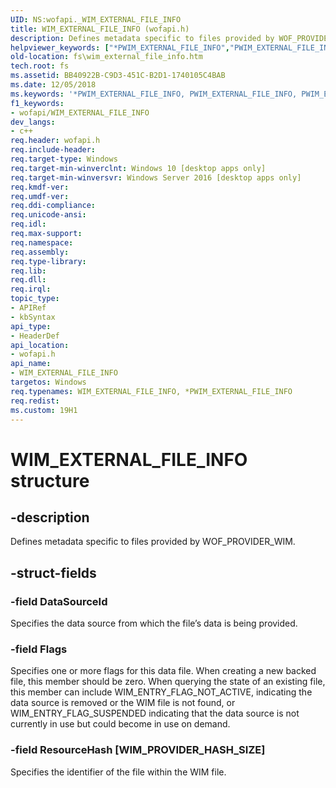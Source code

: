 ```yaml
---
UID: NS:wofapi._WIM_EXTERNAL_FILE_INFO
title: WIM_EXTERNAL_FILE_INFO (wofapi.h)
description: Defines metadata specific to files provided by WOF_PROVIDER_WIM.
helpviewer_keywords: ["*PWIM_EXTERNAL_FILE_INFO","PWIM_EXTERNAL_FILE_INFO","PWIM_EXTERNAL_FILE_INFO structure pointer [Files]","WIM_EXTERNAL_FILE_INFO","WIM_EXTERNAL_FILE_INFO structure [Files]","fs.wim_external_file_info","wofapi/PWIM_EXTERNAL_FILE_INFO","wofapi/WIM_EXTERNAL_FILE_INFO"]
old-location: fs\wim_external_file_info.htm
tech.root: fs
ms.assetid: BB40922B-C9D3-451C-B2D1-1740105C4BAB
ms.date: 12/05/2018
ms.keywords: '*PWIM_EXTERNAL_FILE_INFO, PWIM_EXTERNAL_FILE_INFO, PWIM_EXTERNAL_FILE_INFO structure pointer [Files], WIM_EXTERNAL_FILE_INFO, WIM_EXTERNAL_FILE_INFO structure [Files], fs.wim_external_file_info, wofapi/PWIM_EXTERNAL_FILE_INFO, wofapi/WIM_EXTERNAL_FILE_INFO'
f1_keywords:
- wofapi/WIM_EXTERNAL_FILE_INFO
dev_langs:
- c++
req.header: wofapi.h
req.include-header: 
req.target-type: Windows
req.target-min-winverclnt: Windows 10 [desktop apps only]
req.target-min-winversvr: Windows Server 2016 [desktop apps only]
req.kmdf-ver: 
req.umdf-ver: 
req.ddi-compliance: 
req.unicode-ansi: 
req.idl: 
req.max-support: 
req.namespace: 
req.assembly: 
req.type-library: 
req.lib: 
req.dll: 
req.irql: 
topic_type:
- APIRef
- kbSyntax
api_type:
- HeaderDef
api_location:
- wofapi.h
api_name:
- WIM_EXTERNAL_FILE_INFO
targetos: Windows
req.typenames: WIM_EXTERNAL_FILE_INFO, *PWIM_EXTERNAL_FILE_INFO
req.redist: 
ms.custom: 19H1
---
```


# WIM_EXTERNAL_FILE_INFO structure


## -description


Defines metadata specific to files provided by WOF_PROVIDER_WIM.


## -struct-fields




### -field DataSourceId

Specifies the data source from which the file’s data is being provided.



### -field Flags

Specifies one or more flags for this data file.  When creating a new backed file, this member should be zero.  When querying the state of an existing file, this member can include WIM_ENTRY_FLAG_NOT_ACTIVE, indicating the data source is removed or the WIM file is not found, or WIM_ENTRY_FLAG_SUSPENDED indicating that the data source is not currently in use but could become in use on demand.


### -field ResourceHash [WIM_PROVIDER_HASH_SIZE]

Specifies the identifier of the file within the WIM file.

